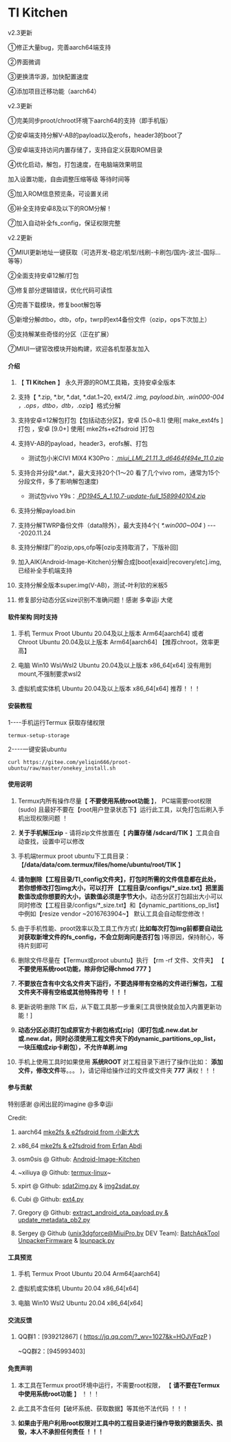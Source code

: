 
#  **TI Kitchen** 
v2.3更新

①修正大量bug，完善aarch64端支持

②界面微调

③更换清华源，加快配置速度

④添加项目迁移功能（aarch64）

v2.3更新

①完美同步proot/chroot环境下aarch64的支持（即手机版）

②安卓端支持分解V-AB的payload以及erofs，header3的boot了

③安卓端支持访问内置存储了，支持自定义获取ROM目录

④优化启动，解包，打包速度，在电脑端效果明显

 加入设置功能，自由调整压缩等级 等待时间等
 
⑤加入ROM信息预览条，可设置关闭

⑥补全支持安卓8及以下的ROM分解！

⑦加入自动补全fs_config，保证权限完整

v2.2更新

①MIUI更新地址一键获取（可选开发-稳定/机型/线刷-卡刷包/国内-波兰-国际...等等）

②全面支持安卓12解/打包

③修复部分逻辑错误，优化代码可读性

④完善下载模块，修复boot解包等

⑤新增分解dtbo，dtb，ofp，twrp的ext4备份文件（ozip，ops下次加上）

⑥支持解某些奇怪的分区（正在扩展）

⑦MIUI一键官改模块开始构建，欢迎各机型基友加入

####  **介绍** 


1.  【 **TI Kitchen** 】 永久开源的ROM工具箱，支持安卓全版本

2.  支持【 *.zip, *.br, *.dat, *.dat.1~20, ext4/2 *.img, payload.bin, *.win000-004 ，*.ops，dtbo，dtb，*.ozip】格式分解

3.  支持安卓≤12解包打包【包括动态分区】，安卓 [5.0~8.1] 使用[ make_ext4fs ]打包 ，安卓 [9.0+] 使用[ mke2fs+e2fsdroid ]打包

4.  支持V-AB的payload，header3，erofs解、打包
    - 测试包小米CIVI MIX4 K30Pro：[ _miui_LMI_21.11.3_d6464f494e_11.0.zip_ ](https://bigota.d.miui.com/21.11.3/miui_LMI_21.11.3_d6464f494e_11.0.zip)

5.  支持合并分段*.dat.*，最大支持20个(1～20 看了几个vivo rom，通常为15个分段文件，多了影响解包速度)
    - 测试包vivo Y9s：[ _PD1945_A_1.10.7-update-full_1589940104.zip_ ](http://sysupwrdl.vivo.com.cn/upgrade/official/officialFiles/PD1945_A_1.10.7-update-full_1589940104.zip)

6.  支持分解payload.bin

7.  支持分解TWRP备份文件（data除外），最大支持4个( _*.win000~004_ )   ----2020.11.24

8.  支持分解绿厂的ozip,ops,ofp等[ozip支持取消了，下版补回]

9.  加入AIK(Android-Image-Kitchen)分解合成[boot|exaid|recovery/etc].img, 已经补全手机端支持

10.  支持分解全版本super.img(V-AB)，测试-叶利钦的米板5

11.  修复部分动态分区size识别不准确问题！感谢 多幸运i 大佬 


####  **软件架构  同时支持** 

1. 手机 Termux Proot Ubuntu 20.04及以上版本 Arm64[aarch64] 或者 <Linux Deploy> Chroot Ubuntu 20.04及以上版本 Arm64[aarch64] 【推荐chroot，效率更高】

2. 电脑 Win10 Wsl/Wsl2 Ubuntu 20.04及以上版本 x86_64[x64]  没有用到mount,不强制要求wsl2

3. 虚拟机或实体机 Ubuntu 20.04及以上版本 x86_64[x64]  推荐！！！


####  **安装教程** 
1----手机运行Termux 获取存储权限 

    termux-setup-storage

2----一键安装ubuntu 

	curl https://gitee.com/yeliqin666/proot-ubuntu/raw/master/onekey_install.sh


####  **使用说明** 

1.  Termux内所有操作尽量【 **不要使用系统root功能** 】， PC端需要root权限(sudo) 且最好不要在【root用户登录状态下】运行此工具，以免打包后刷入手机出现权限问题 ！

2.   **关于手机解压zip** 
    - 请将zip文件放置在【 **内置存储 /sdcard/TIK** 】工具会自动查找，设置中可以修改

3.  手机端termux proot ubuntu下工具目录： 【**/data/data/com.termux/files/home/ubuntu/root/TIK** 】

4.  **请勿删除【工程目录/TI_config文件夹】，打包时所需的文件信息都在此处，若你想修改打包img大小，可以打开 【工程目录/configs/*_size.txt】把里面数值改成你想要的大小，该数值必须是字节大小**，动态分区打包超出大小可以同时修改【工程目录/configs/*_size.txt】和【dynamic_partitions_op_list】 中例如【resize vendor ~2016763904~】 默认工具会自动帮您修改！

5.  由于手机性能、proot效率以及工具工作方式( **比如每次打包img前都要自动比对获取新增文件的fs_config，不会立刻询问是否打包** )等原因，保持耐心，等待片刻即可

6.  删除文件尽量在【Termux或proot ubuntu】执行 【rm -rf 文件、文件夹】 【 **不要使用系统root功能，除非你记得chmod 777** 】

7.   **不要放在含有中文名文件夹下运行，不要选择带有空格的文件进行解包，工程文件夹不得有空格或其他特殊符号 ！！！** 

8.  更新说明:删除 TIK 后，从下载工具那一步重来[工具很快就会加入内置更新功能！]

9.   **动态分区必须打包成原官方卡刷包格式[zip]（即打包成.new.dat.br或.new.dat，同时必须使用工程文件夹下的dynamic_partitions_op_list，一块压缩成zip卡刷包），不允许单刷.img** 

10.  手机上使用工具时如果使用 **系统ROOT** 对工程目录下进行了操作(比如： **添加文件，修改文件**等。。。 )，请记得给操作过的文件或文件夹  **777**  满权！！！

####  **参与贡献** 

特别感谢 @闲出屁的imagine @多幸运i

Credit:
1.  aarch64 [mke2fs & e2fsdroid from 小新大大](https://github.com/xiaoxindada/SGSI-build-tool)
2.  x86_64 [mke2fs & e2fsdroid from Erfan Abdi](https://github.com/erfanoabdi/ErfanGSIs)
3.  osm0sis @ Github: [Android-Image-Kitchen](https://github.com/osm0sis/Android-Image-Kitchen)
4.  ~xiliuya @ Github: [termux-linux](https://github.com/xiliuya/termux-linux)~

5.  xpirt   @ Github: [sdat2img.py](https://github.com/xpirt/sdat2img) & [img2sdat.py](https://github.com/xpirt/img2sdat)
6.  Cubi    @ Github: [ext4.py](https://github.com/cubinator/ext4)
7.  Gregory @ Github: [extract_android_ota_payload.py & update_metadata_pb2.py](https://github.com/cyxx/extract_android_ota_payload)
8.  Sergey  @ Github (unix3dgforce@MiuiPro.by DEV Team): [BatchApkTool UnpackerFirmware](https://github.com/unix3dgforce) & [lpunpack.py](https://github.com/unix3dgforce/lpunpack)


####  **工具预览** 

1.  手机 Termux Proot Ubuntu 20.04 Arm64[aarch64]

2.  虚拟机或实体机 Ubuntu 20.04 x86_64[x64]

3.  电脑 Win10 Wsl2 Ubuntu 20.04 x86_64[x64]


####  **交流反馈** 

1.  QQ群1：[939212867] ( https://jq.qq.com/?_wv=1027&k=HOJVFqzP )

    ~QQ群2：[945993403]



####  **免责声明** 

1.  本工具在Termux proot环境中运行，不需要root权限， 【 **请不要在Termux中使用系统root功能** 】 ！！！

2.  此工具不含任何【破坏系统、获取数据】等其他不法代码 ！！！

3.   **如果由于用户利用root权限对工具中的工程目录进行操作导致的数据丢失、损毁，本人不承担任何责任 ！！！** 


